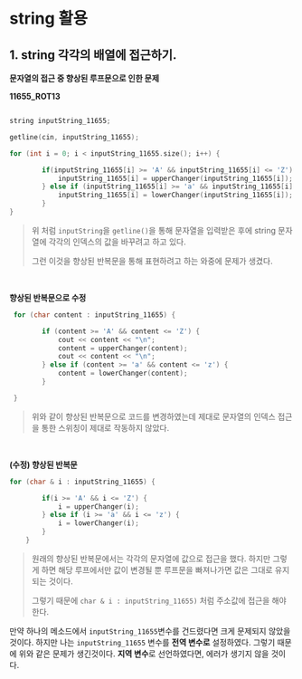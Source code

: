 # string 활용 



## 1. string 각각의 배열에 접근하기. 

**문자열의 접근 중 향상된 루프문으로 인한 문제**

**11655_ROT13**

```c++

string inputString_11655;

getline(cin, inputString_11655);

for (int i = 0; i < inputString_11655.size(); i++) {

        if(inputString_11655[i] >= 'A' && inputString_11655[i] <= 'Z') {
            inputString_11655[i] = upperChanger(inputString_11655[i]);
        } else if (inputString_11655[i] >= 'a' && inputString_11655[i] <= 'z') {
            inputString_11655[i] = lowerChanger(inputString_11655[i]);
        }
}
```

> 위 처럼 `inputString`을 `getline()`을 통해 문자열을 입력받은 후에 string 문자열에 각각의 인덱스의 값을 바꾸려고 하고 있다. 
>
> 그런 이것을 향상된 반복문을 통해 표현하려고 하는 와중에 문제가 생겼다. 

<br/>



**향상된 반복문으로 수정**

```c++
 for (char content : inputString_11655) {

        if (content >= 'A' && content <= 'Z') {
            cout << content << "\n";
            content = upperChanger(content);
            cout << content << "\n";
        } else if (content >= 'a' && content <= 'z') {
            content = lowerChanger(content);
        }

 }
```

> 위와 같이 향상된 반복문으로 코드를 변경하였는데 제대로 문자열의 인덱스 접근을 통한 스위칭이 제대로 작동하지 않았다. 

<br/>

**(수정) 향상된 반복문**

```c++ 
for (char & i : inputString_11655) {

        if(i >= 'A' && i <= 'Z') {
            i = upperChanger(i);
        } else if (i >= 'a' && i <= 'z') {
            i = lowerChanger(i);
        }
    }
```

> 원래의 향상된 반복문에서는 각각의 문자열에 값으로 접근을 했다. 하지만 그렇게 하면 해당 루프에서만 값이 변경될 뿐 루프문을 빠져나가면 값은 그대로 유지되는 것이다. 
>
> 그렇기 때문에 `char & i : inputString_11655)` 처럼 주소값에 접근을 해야 한다. 

만약 하나의 메소드에서 `inputString_11655`변수를 건드렸다면 크게 문제되지 않았을 것이다. 하지만 나는 `inputString_11655` 변수를 **전역 변수로** 설정하였다. 그렇기 때문에 위와 같은 문제가 생긴것이다. **지역 변수**로 선언하였다면, 에러가 생기지 않을 것이다. 